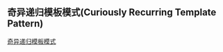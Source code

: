 ## 奇异递归模板模式(Curiously Recurring Template Pattern)

[奇异递归模板模式](https://zhuanlan.zhihu.com/p/54945314)